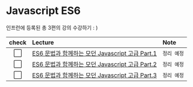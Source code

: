 # Javascript ES6

인프런에 등록된 총 3편의 강의 수강하기 : )

|check|Lecture|Note|
|:---:|:---|:---|
|⬜|[ES6 문법과 함께하는 모던 Javascript 고급 Part.1](https://www.inflearn.com/course/%EB%AA%A8%EB%8D%98-%EC%9E%90%EB%B0%94%EC%8A%A4%ED%81%AC%EB%A6%BD%ED%8A%B8-%EA%B3%A0%EA%B8%89-1)|`정리 예정`|
|⬜|[ES6 문법과 함께하는 모던 Javascript 고급 Part.2](https://www.inflearn.com/course/%EB%AA%A8%EB%8D%98-%EC%9E%90%EB%B0%94%EC%8A%A4%ED%81%AC%EB%A6%BD%ED%8A%B8-%EA%B3%A0%EA%B8%89-2)|`정리 예정`|
|⬜|[ES6 문법과 함께하는 모던 Javascript 고급 Part.3](https://www.inflearn.com/course/%EB%AA%A8%EB%8D%98-%EC%9E%90%EB%B0%94%EC%8A%A4%ED%81%AC%EB%A6%BD%ED%8A%B8-%EA%B3%A0%EA%B8%89-3)|`정리 예정`|
